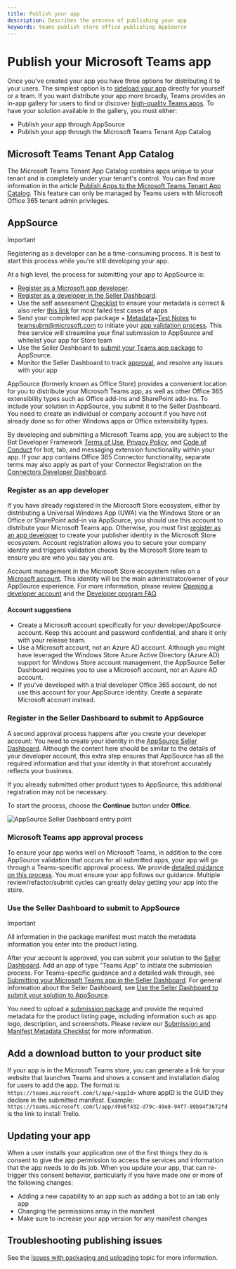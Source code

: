 ```yaml
---
title: Publish your app
description: Describes the process of publishing your app
keywords: teams publish store office publishing AppSource
---
```

# Publish your Microsoft Teams app

Once you've created your app you have three options for distributing it to your users. The simplest option is to [sideload your app](~/concepts/apps/apps-upload.md) directly for yourself or a team. If you want distribute your app more broadly, Teams provides an in-app gallery for users to find or discover [high-quality Teams apps](~/resources/design/overview.md). To have your solution available in the gallery, you must either:

* Publish your app through AppSource
* Publish your app through the Microsoft Teams Tenant App Catalog

## Microsoft Teams Tenant App Catalog

The Microsoft Teams Tenant App Catalog contains apps unique to your tenant and is completely under your tenant's control. You can find more information in the article [Publish Apps to the Microsoft Teams Tenant App Catalog](/microsoftteams/tenant-apps-catalog-teams). This feature can only be managed by Teams users with Microsoft Office 365 tenant admin privileges.

## AppSource

> [!IMPORTANT]
> Registering as a developer can be a time-consuming process. It is best to start this process while you're still developing your app.

At a high level, the process for submitting your app to AppSource is:

* [Register as a Microsoft app developer](https://developer.microsoft.com/store/register).
* [Register as a developer in the Seller Dashboard](#register-in-the-seller-dashboard-to-submit-to-appsource).
* Use the self assessment [Checklist](#https://docs.microsoft.com/en-us/microsoftteams/platform/publishing/office-store-checklist) to ensure your metadata is correct & also refer [this link](#https://aka.ms/Teams-Checklist) for most failed test cases of apps
* Send your completed app package + [Metadata](#https://docs.microsoft.com/en-us/microsoftteams/platform/publishing/office-store-approval#app-metadata)+[Test Notes](#https://docs.microsoft.com/en-us/microsoftteams/platform/publishing/office-store-approval#test-notes-for-validationapproval) to teamsubm@microsoft.com to initiate your [app validation process](#https://docs.microsoft.com/en-us/microsoftteams/platform/publishing/office-store-approval). This free service will streamline your final submission to AppSource and whitelist your app for Store team
* Use the Seller Dashboard to [submit your Teams app package](~/publishing/office-store-checklist.md) to AppSource.
* Monitor the Seller Dashboard to track [approval](~/publishing/office-store-approval.md), and resolve any issues with your app

AppSource (formerly known as Office Store) provides a convenient location for you to distribute your Microsoft Teams app, as well as other Office 365 extensibility types such as Office add-ins and SharePoint add-ins. To include your solution in AppSource, you submit it to the Seller Dashboard. You need to create an individual or company account if you have not already done so for other Windows apps or Office extensibility types.

By developing and submitting a Microsoft Teams app, you are subject to the Bot Developer Framework [Terms of Use](https://aka.ms/bf-terms), [Privacy Policy](https://aka.ms/bf-privacy), and [Code of Conduct](https://aka.ms/bf-conduct) for bot, tab, and messaging extension functionality within your app. If your app contains Office 365 Connector functionality, separate terms may also apply as part of your Connector Registration on the [Connectors Developer Dashboard](https://aka.ms/connectorsdashboard).

### Register as an app developer

If you have already registered in the Microsoft Store ecosystem, either by distributing a Universal Windows App (UWA) via the Windows Store or an Office or SharePoint add-in via AppSource, you should use this account to distribute your Microsoft Teams app. Otherwise, you must first [register as an app developer](https://developer.microsoft.com/store/register) to create your publisher identity in the Microsoft Store ecosystem. Account registration allows you to secure your company identity and triggers validation checks by the Microsoft Store team to ensure you are who you say you are.

Account management in the Microsoft Store ecosystem relies on a [Microsoft account](https://account.microsoft.com/account). This identity will be the main administrator/owner of your AppSource experience. For more information, please review [Opening a developer account](/windows/uwp/publish/opening-a-developer-account) and the [Developer program FAQ](https://developer.microsoft.com/store/register/faq).

#### Account suggestions

* Create a Microsoft account specifically for your developer/AppSource account. Keep this account and password confidential, and share it only with your release team.
* Use a Microsoft account, not an Azure AD account. Although you might have leveraged the Windows Store Azure Active Directory (Azure AD) support for Windows Store account management, the AppSource Seller Dashboard requires you to use a Microsoft account, not an Azure AD account.
* If you've developed with a trial developer Office 365 account, do not use this account for your AppSource identity. Create a separate Microsoft account instead.

### Register in the Seller Dashboard to submit to AppSource

A second approval process happens after you create your developer account: You need to create your identity in the [AppSource Seller Dashboard](https://sellerdashboard.microsoft.com/Application/Summary). Although the content here should be similar to the details of your developer account, this extra step ensures that AppSource has all the required information and that your identity in that storefront accurately reflects your business.

If you already submitted other product types to AppSource, this additional registration may not be necessary.

To start the process, choose the **Continue** button under **Office**.

![AppSource Seller Dashboard entry point](~/assets/images/submission/sellerdashboardofficeentry.png)

### Microsoft Teams app approval process

To ensure your app works well on Microsoft Teams, in addition to the core AppSource validation that occurs for all submitted apps, your app will go through a Teams-specific approval process. We provide [detailed guidance on this process](~/publishing/office-store-approval.md). You must ensure your app follows our guidance. Multiple review/refactor/submit cycles can greatly delay getting your app into the store.

### Use the Seller Dashboard to submit to AppSource

> [!IMPORTANT]
> All information in the package manifest must match the metadata information you enter into the product listing.

After your account is approved, you can submit your solution to the [Seller Dashboard](http://go.microsoft.com/fwlink/?LinkId=248605). Add an app of type "Teams App" to initiate the submission process. For Teams-specific guidance and a detailed walk through, see [Submitting your Microsoft Teams app in the Seller Dashboard](~/publishing/office-store-guidance.md). For general information about the Seller Dashboard, see [Use the Seller Dashboard to submit your solution to AppSource](/office/dev/store/use-the-seller-dashboard-to-submit-to-the-office-store).

You need to upload a [submission package](~/concepts/apps/apps-package.md) and provide the required metadata for the product listing page, including information such as app logo, description, and screenshots. Please review our [Submission and Manifest Metadata Checklist](~/publishing/office-store-checklist.md) for more information.


## Add a download button to your product site

If your app is in the Microsoft Teams store, you can generate a link for your website that launches Teams and shows a consent and installation dialog for users to add the app.
The format is:  `https://teams.microsoft.com/l/app/<appId>` where appID is the GUID they declare in the submitted manifest.
Example: `https://teams.microsoft.com/l/app/49e6f432-d79c-49e8-94f7-89b94f3672fd` is the link to install Trello.

## Updating your app

When a user installs your application one of the first things they do is consent to give the app permission to access the services and information that the app needs to do its job. When you update your app, that can re-trigger this consent behavior, particularly if you have made one or more of the following changes:

* Adding a new capability to an app such as adding a bot to an tab only app
* Changing the permissions array in the manifest
* Make sure to increase your app version for any manifest changes

## Troubleshooting publishing issues

See the [Issues with packaging and uploading](~/troubleshoot/troubleshoot.md#issues-with-packaging-and-uploading) topic for more information.
